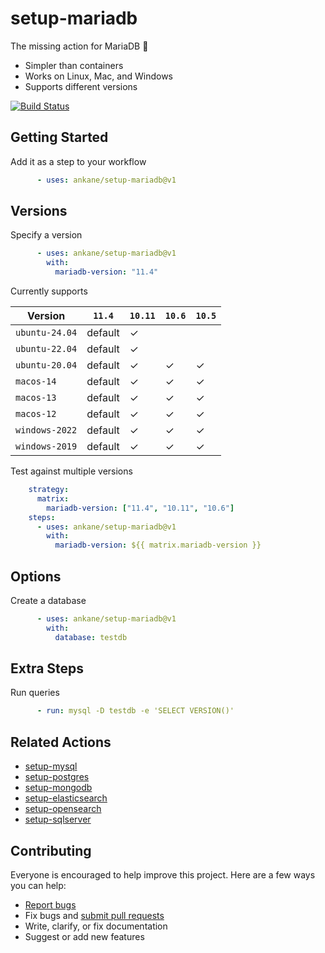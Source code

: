 # setup-mariadb

The missing action for MariaDB :tada:

- Simpler than containers
- Works on Linux, Mac, and Windows
- Supports different versions

[![Build Status](https://github.com/ankane/setup-mariadb/workflows/build/badge.svg?branch=v1)](https://github.com/ankane/setup-mariadb/actions)

## Getting Started

Add it as a step to your workflow

```yml
      - uses: ankane/setup-mariadb@v1
```

## Versions

Specify a version

```yml
      - uses: ankane/setup-mariadb@v1
        with:
          mariadb-version: "11.4"
```

Currently supports

Version | `11.4` | `10.11` | `10.6` | `10.5`
--- | --- | --- | --- | ---
`ubuntu-24.04` | default | ✓ | |
`ubuntu-22.04` | default | ✓ | |
`ubuntu-20.04` | default | ✓ | ✓ | ✓
`macos-14` | default | ✓ | ✓ | ✓
`macos-13` | default | ✓ | ✓ | ✓
`macos-12` | default | ✓ | ✓ | ✓
`windows-2022` | default | ✓ | ✓ | ✓
`windows-2019` | default | ✓ | ✓ | ✓

Test against multiple versions

```yml
    strategy:
      matrix:
        mariadb-version: ["11.4", "10.11", "10.6"]
    steps:
      - uses: ankane/setup-mariadb@v1
        with:
          mariadb-version: ${{ matrix.mariadb-version }}
```

## Options

Create a database

```yml
      - uses: ankane/setup-mariadb@v1
        with:
          database: testdb
```

## Extra Steps

Run queries

```yml
      - run: mysql -D testdb -e 'SELECT VERSION()'
```

## Related Actions

- [setup-mysql](https://github.com/ankane/setup-mysql)
- [setup-postgres](https://github.com/ankane/setup-postgres)
- [setup-mongodb](https://github.com/ankane/setup-mongodb)
- [setup-elasticsearch](https://github.com/ankane/setup-elasticsearch)
- [setup-opensearch](https://github.com/ankane/setup-opensearch)
- [setup-sqlserver](https://github.com/ankane/setup-sqlserver)

## Contributing

Everyone is encouraged to help improve this project. Here are a few ways you can help:

- [Report bugs](https://github.com/ankane/setup-mariadb/issues)
- Fix bugs and [submit pull requests](https://github.com/ankane/setup-mariadb/pulls)
- Write, clarify, or fix documentation
- Suggest or add new features
